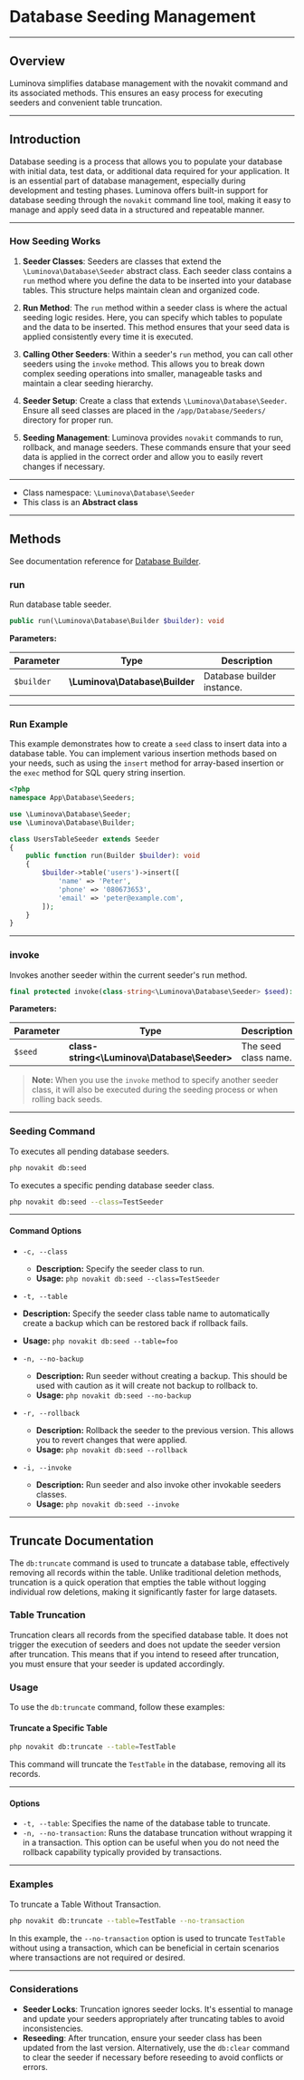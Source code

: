 # Database Seeding Management

***

## Overview

Luminova simplifies database management with the novakit command and its associated methods. This ensures an easy process for executing seeders and convenient table truncation.

***

## Introduction

Database seeding is a process that allows you to populate your database with initial data, test data, or additional data required for your application. It is an essential part of database management, especially during development and testing phases. Luminova offers built-in support for database seeding through the `novakit` command line tool, making it easy to manage and apply seed data in a structured and repeatable manner.

***

### How Seeding Works

1. **Seeder Classes**: Seeders are classes that extend the `\Luminova\Database\Seeder` abstract class. Each seeder class contains a `run` method where you define the data to be inserted into your database tables. This structure helps maintain clean and organized code.

2. **Run Method**: The `run` method within a seeder class is where the actual seeding logic resides. Here, you can specify which tables to populate and the data to be inserted. This method ensures that your seed data is applied consistently every time it is executed.

3. **Calling Other Seeders**: Within a seeder's `run` method, you can call other seeders using the `invoke` method. This allows you to break down complex seeding operations into smaller, manageable tasks and maintain a clear seeding hierarchy.

4. **Seeder Setup**: Create a class that extends `\Luminova\Database\Seeder`. Ensure all seed classes are placed in the `/app/Database/Seeders/` directory for proper run.

5. **Seeding Management**: Luminova provides `novakit` commands to run, rollback, and manage seeders. These commands ensure that your seed data is applied in the correct order and allow you to easily revert changes if necessary.

***

* Class namespace: `\Luminova\Database\Seeder`
* This class is an **Abstract class**

***

## Methods

See documentation reference for  [Database Builder](/database/builder.md).

### run

Run database table seeder.

```php
public run(\Luminova\Database\Builder $builder): void
```

**Parameters:**

| Parameter | Type | Description |
|-----------|------|-------------|
| `$builder` | **\Luminova\Database\Builder** | Database builder instance. |

***

### Run Example

This example demonstrates how to create a `seed` class to insert data into a database table. You can implement various insertion methods based on your needs, such as using the `insert` method for array-based insertion or the `exec` method for SQL query string insertion.

```php
<?php
namespace App\Database\Seeders;

use \Luminova\Database\Seeder;
use \Luminova\Database\Builder;

class UsersTableSeeder extends Seeder
{
    public function run(Builder $builder): void
    {
        $builder->table('users')->insert([
            'name' => 'Peter',
            'phone' => '080673653',
            'email' => 'peter@example.com',
        ]);
    }
}
```

***

### invoke

Invokes another seeder within the current seeder's run method.

```php
final protected invoke(class-string<\Luminova\Database\Seeder> $seed): void
```

**Parameters:**

| Parameter | Type | Description |
|-----------|------|-------------|
| `$seed` | **class-string<\Luminova\Database\Seeder>** | The seed class name. |

> **Note:** When you use the `invoke` method to specify another seeder class, it will also be executed during the seeding process or when rolling back seeds.

***

### Seeding Command

To executes all pending database seeders.

```bash
php novakit db:seed
```

To executes a specific pending database seeder class.

```bash
php novakit db:seed --class=TestSeeder
```

***

#### Command Options

- `-c, --class`
  - **Description:** Specify the seeder class to run.
  - **Usage:** `php novakit db:seed --class=TestSeeder`
  
 - `-t, --table`
  - **Description:** Specify the seeder class table name to automatically create a backup which can be restored back if rollback fails.
  - **Usage:** `php novakit db:seed --table=foo`
  
- `-n, --no-backup`
  - **Description:** Run seeder without creating a backup. This should be used with caution as it will create not backup to rollback to.
  - **Usage:** `php novakit db:seed --no-backup`

- `-r, --rollback`
  - **Description:** Rollback the seeder to the previous version. This allows you to revert changes that were applied.
  - **Usage:** `php novakit db:seed --rollback`

- `-i, --invoke`
  - **Description:** Run seeder and also invoke other invokable seeders classes.
  - **Usage:** `php novakit db:seed --invoke`

***

## Truncate  Documentation

The `db:truncate` command is used to truncate a database table, effectively removing all records within the table. Unlike traditional deletion methods, truncation is a quick operation that empties the table without logging individual row deletions, making it significantly faster for large datasets.

### Table Truncation

Truncation clears all records from the specified database table. It does not trigger the execution of seeders and does not update the seeder version after truncation. This means that if you intend to reseed after truncation, you must ensure that your seeder is updated accordingly.

### Usage

To use the `db:truncate` command, follow these examples:

#### Truncate a Specific Table

```bash
php novakit db:truncate --table=TestTable
```

This command will truncate the `TestTable` in the database, removing all its records.

***

#### Options

- `-t, --table`: Specifies the name of the database table to truncate.
- `-n, --no-transaction`: Runs the database truncation without wrapping it in a transaction. This option can be useful when you do not need the rollback capability typically provided by transactions.

***

### Examples

To truncate a Table Without Transaction.

```bash
php novakit db:truncate --table=TestTable --no-transaction
```

In this example, the `--no-transaction` option is used to truncate `TestTable` without using a transaction, which can be beneficial in certain scenarios where transactions are not required or desired.

***

### Considerations

- **Seeder Locks**: Truncation ignores seeder locks. It's essential to manage and update your seeders appropriately after truncating tables to avoid inconsistencies.
- **Reseeding**: After truncation, ensure your seeder class has been updated from the last version. Alternatively, use the `db:clear` command to clear the seeder if necessary before reseeding to avoid conflicts or errors.